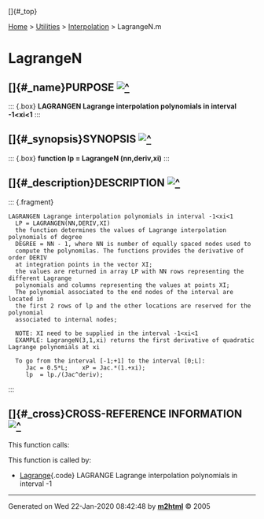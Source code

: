 []{#_top}

<div>

[Home](../../FEDEASLab.html) \> [Utilities](../FEDEASLab.html) \>
[Interpolation](FEDEASLab.html) \> LagrangeN.m

</div>

# LagrangeN

## []{#_name}PURPOSE [![\^](../../up.png)](#_top)

::: {.box}
**LAGRANGEN Lagrange interpolation polynomials in interval -1\<xi\<1**
:::

## []{#_synopsis}SYNOPSIS [![\^](../../up.png)](#_top)

::: {.box}
**function lp = LagrangeN (nn,deriv,xi)**
:::

## []{#_description}DESCRIPTION [![\^](../../up.png)](#_top)

::: {.fragment}
``` {.comment}
LAGRANGEN Lagrange interpolation polynomials in interval -1<xi<1
  LP = LAGRANGEN(NN,DERIV,XI)
  the function determines the values of Lagrange interpolation polynomials of degree
  DEGREE = NN - 1, where NN is number of equally spaced nodes used to
  compute the polynomilas. The functions provides the derivative of order DERIV
  at integration points in the vector XI;
  the values are returned in array LP with NN rows representing the different Lagrange
  polynomials and columns representing the values at points XI;
  The polynomial associated to the end nodes of the interval are located in
  the first 2 rows of lp and the other locations are reserved for the polynomial
  associated to internal nodes;

  NOTE: XI need to be supplied in the interval -1<xi<1
  EXAMPLE: LagrangeN(3,1,xi) returns the first derivative of quadratic Lagrange polynomials at xi

  To go from the interval [-1;+1] to the interval [0;L]:
     Jac = 0.5*L;    xP = Jac.*(1.+xi);
     lp  = lp./(Jac^deriv);
```
:::

## []{#_cross}CROSS-REFERENCE INFORMATION [![\^](../../up.png)](#_top)

This function calls:

This function is called by:

-   [Lagrange](Lagrange.html "function lp = Lagrange (degree,deriv,xi)"){.code}
    LAGRANGE Lagrange interpolation polynomials in interval -1

------------------------------------------------------------------------

Generated on Wed 22-Jan-2020 08:42:48 by
**[m2html](http://www.artefact.tk/software/matlab/m2html/ "Matlab Documentation in HTML")**
© 2005
